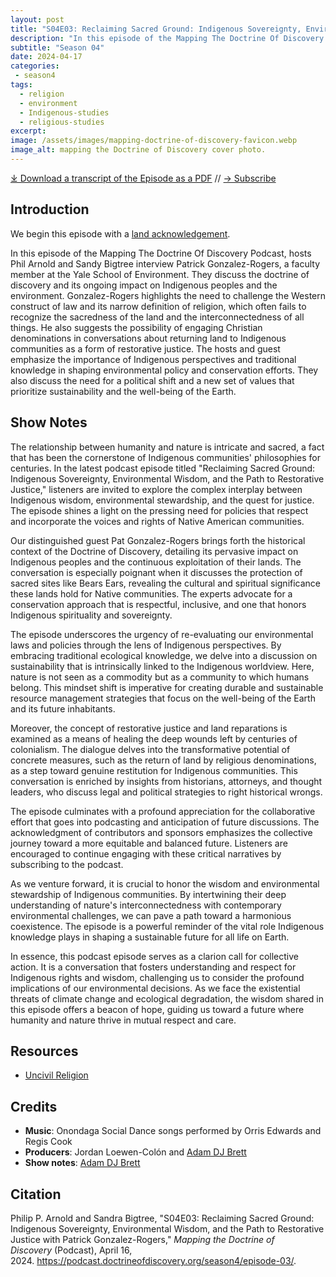 ```yaml
---
layout: post
title: "S04E03: Reclaiming Sacred Ground: Indigenous Sovereignty, Environmental Wisdom, and the Path to Restorative Justice with Patrick Gonzalez-Rogers" 
description: "In this episode of the Mapping The Doctrine Of Discovery Podcast, hosts Phil Arnold and Sandy Bigtree interview Patrick Gonzalez-Rogers, a faculty member at the Yale School of Environment."
subtitle: "Season 04"
date: 2024-04-17
categories: 
 - season4
tags: 
  - religion
  - environment
  - Indigenous-studies
  - religious-studies
excerpt: 
image: /assets/images/mapping-doctrine-of-discovery-favicon.webp
image_alt: mapping the Doctrine of Discovery cover photo.
---
```

<div id="buzzsprout-player-14830942"></div><script src="https://www.buzzsprout.com/1926214/14830942-s04e03-reclaiming-sacred-ground-indigenous-sovereignty-environmental-wisdom-and-the-path-to-restorative-justice.js?container_id=buzzsprout-player-14830942&player=small" type="text/javascript" charset="utf-8"></script>

[⤓ Download a transcript of the Episode as a PDF](/assets/pdfs/S04E03-reclaiming-sacred-ground-indigenous-sovereignty-environmental-wisdom-and-the-path-to-restorative-justice.pdf) // [→ Subscribe](/subscribe/)
  
## Introduction

We begin this episode with a [land acknowledgement](https://podcast.doctrineofdiscovery.org/land/).

In this episode of the Mapping The Doctrine Of Discovery Podcast, hosts Phil Arnold and Sandy Bigtree interview Patrick Gonzalez-Rogers, a faculty member at the Yale School of Environment. They discuss the doctrine of discovery and its ongoing impact on Indigenous peoples and the environment. Gonzalez-Rogers highlights the need to challenge the Western construct of law and its narrow definition of religion, which often fails to recognize the sacredness of the land and the interconnectedness of all things. He also suggests the possibility of engaging Christian denominations in conversations about returning land to Indigenous communities as a form of restorative justice. The hosts and guest emphasize the importance of Indigenous perspectives and traditional knowledge in shaping environmental policy and conservation efforts. They also discuss the need for a political shift and a new set of values that prioritize sustainability and the well-being of the Earth.

## Show Notes
The relationship between humanity and nature is intricate and sacred, a fact that has been the cornerstone of Indigenous communities' philosophies for centuries. In the latest podcast episode titled "Reclaiming Sacred Ground: Indigenous Sovereignty, Environmental Wisdom, and the Path to Restorative Justice," listeners are invited to explore the complex interplay between Indigenous wisdom, environmental stewardship, and the quest for justice. The episode shines a light on the pressing need for policies that respect and incorporate the voices and rights of Native American communities.

Our distinguished guest Pat Gonzalez-Rogers brings forth the historical context of the Doctrine of Discovery, detailing its pervasive impact on Indigenous peoples and the continuous exploitation of their lands. The conversation is especially poignant when it discusses the protection of sacred sites like Bears Ears, revealing the cultural and spiritual significance these lands hold for Native communities. The experts advocate for a conservation approach that is respectful, inclusive, and one that honors Indigenous spirituality and sovereignty.

The episode underscores the urgency of re-evaluating our environmental laws and policies through the lens of Indigenous perspectives. By embracing traditional ecological knowledge, we delve into a discussion on sustainability that is intrinsically linked to the Indigenous worldview. Here, nature is not seen as a commodity but as a community to which humans belong. This mindset shift is imperative for creating durable and sustainable resource management strategies that focus on the well-being of the Earth and its future inhabitants.

Moreover, the concept of restorative justice and land reparations is examined as a means of healing the deep wounds left by centuries of colonialism. The dialogue delves into the transformative potential of concrete measures, such as the return of land by religious denominations, as a step toward genuine restitution for Indigenous communities. This conversation is enriched by insights from historians, attorneys, and thought leaders, who discuss legal and political strategies to right historical wrongs.

The episode culminates with a profound appreciation for the collaborative effort that goes into podcasting and anticipation of future discussions. The acknowledgment of contributors and sponsors emphasizes the collective journey toward a more equitable and balanced future. Listeners are encouraged to continue engaging with these critical narratives by subscribing to the podcast.

As we venture forward, it is crucial to honor the wisdom and environmental stewardship of Indigenous communities. By intertwining their deep understanding of nature's interconnectedness with contemporary environmental challenges, we can pave a path toward a harmonious coexistence. The episode is a powerful reminder of the vital role Indigenous knowledge plays in shaping a sustainable future for all life on Earth.

In essence, this podcast episode serves as a clarion call for collective action. It is a conversation that fosters understanding and respect for Indigenous rights and wisdom, challenging us to consider the profound implications of our environmental decisions. As we face the existential threats of climate change and ecological degradation, the wisdom shared in this episode offers a beacon of hope, guiding us toward a future where humanity and nature thrive in mutual respect and care.

## Resources
* [Uncivil Religion](https://uncivilreligion.org/)


## Credits

- **Music**: Onondaga Social Dance songs performed by Orris Edwards and Regis Cook
- **Producers**: Jordan Loewen-Colón and [Adam DJ Brett](https://adamdjbrett.com)
- **Show notes**: [Adam DJ Brett](https://adamdjbrett.com)

## Citation

Philip P. Arnold and Sandra Bigtree, "S04E03: Reclaiming Sacred Ground: Indigenous Sovereignty, Environmental Wisdom, and the Path to Restorative Justice with Patrick Gonzalez-Rogers," _Mapping the Doctrine of Discovery_ (Podcast), April 16, 2024. <https://podcast.doctrineofdiscovery.org/season4/episode-03/>.